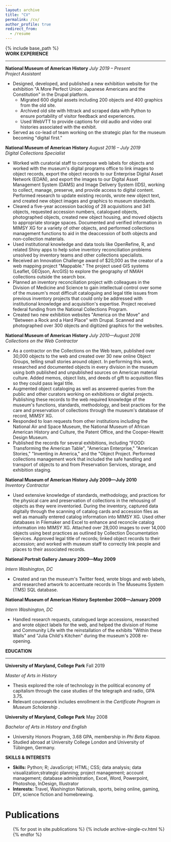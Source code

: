 ```yaml
---
layout: archive
title: "CV"
permalink: /cv/
author_profile: true
redirect_from:
  - /resume
---
```


{% include base_path %}  
**WORK EXPERIENCE**  
***  
**National Museum of American History**                                                                _July 2019 – Present_  
_Project Assistant_  

- Designed, developed, and published a new exhibition website for the exhibition &quot;A More Perfect Union: Japanese Americans and the Constitution&quot; in the Drupal platform.
  - Migrated 600 digital assets including 200 objects and 400 graphics from the old site.
  - Archived old site with httrack and scraped data with Python to ensure portability of visitor feedback and experiences.
  - Used WebVTT to provide captions for old audio and video oral histories associated with the exhibit.
- Served as co-lead of team working on the strategic plan for the museum becoming &quot;digital first.&quot;

**National Museum of American History**                                                                    _August 2016 – July 2019_  
_Digital Collections Specialist_

- Worked with curatorial staff to compose web labels for objects and worked with the museum&#39;s digital programs office to link images to object records, export the object records to our Enterprise Digital Asset Network (EDAN), and export the images to our Digital Asset Management System (DAMS) and Image Delivery System (IDS), working to collect, manage, preserve, and provide access to digital content. Performed research to update existing records, wrote new object text, and created new object images and graphics to museum standards.
- Cleared a five-year accession backlog of 28 acquisitions and 341 objects, requested accession numbers, catalogued objects, photographed objects, created new object housing, and moved objects to appropriate storage spaces. Documented and verified information in MIMSY XG for a variety of other objects, and performed collections management functions to aid in the deaccession of both objects and non-collection materials.
- Used institutional knowledge and data tools like OpenRefine, R, and related Shiny apps to help solve inventory reconciliation problems unsolved by inventory teams and other collections specialists.
- Received an Innovation Challenge award of $20,000 as the creator of a web mapping project &quot;Mappable.&quot; The project used GIS systems (Leaflet, GEOjson, ArcGIS) to explore the geography of NMAH collections outside the search box.
- Planned an inventory reconciliation project with colleagues in the Division of Medicine and Science to gain intellectual control over some of the museum&#39;s most difficult cataloguing and legal title issues from previous inventory projects that could only be addressed with institutional knowledge and acquisition&#39;s expertise. Project received federal funding from the National Collections Program.
- Created two new exhibition websites &quot;America on the Move&quot; and &quot;Between a Rock and a Hard Place&quot; with Drupal. Scanned and photographed over 300 objects and digitized graphics for the websites.

**National Museum of American History**                                                                  _July 2010—August 2016_  
_Collections on the Web Contractor_

- As a contractor on the Collections on the Web team,  published over 30,000 objects to the web and created over 30 new online Object Groups, telling small stories around object. In performing this work, researched and documented objects in every division in the museum using both published and unpublished sources on American material culture. Added memos, object lists, and deeds of gift to acquisition files so they could pass legal title.
- Augmented object cataloging as well as answered queries from the public and other curators working on exhibitions or digital projects. Publishing these records to the web required knowledge of the museum&#39;s functions, standards, methodology, and best practices for the care and preservation of collections through the museum&#39;s database of record, MIMSY XG.
- Responded to loan requests from other institutions including the National Air and Space Museum, the National Museum of African American History and Culture, the Patent Office, and the Cooper-Hewitt Design Museum.
- Published the records for several exhibitions, including &quot;FOOD: Transforming the American Table&quot;, &quot;American Enterprise,&quot; &quot;American Stories,&quot; &quot;Inventing in America,&quot; and the &quot;Object Project. Performed collections management work that included the safe handling and transport of objects to and from Preservation Services, storage, and exhibition staging.

**National Museum of American History                                                                          July 2009—July 2010**  
_Inventory Contractor_

- Used extensive knowledge of standards, methodology, and practices for the physical care and preservation of collections in the rehousing of objects as they were inventoried. During the inventory, captured data digitally through the scanning of catalog cards and accession files as well as manually entered catalog information into MIMSY XG. Used other databases in Filemaker and Excel to enhance and reconcile catalog information into MIMSY XG. Attached over 28,000 images to over 14,000 objects using best practices as outlined by Collection Documentation Services. Approved legal title of records; linked object records to their accession; and worked with museum staff to correctly link people and places to their associated records.

**National Portrait Gallery                                                                          January 2009—May 2009**

_Intern                                                                                                             Washington, DC_

- Created and ran the museum&#39;s Twitter feed, wrote blogs and web labels, and researched artwork to accentuate records in The Museums System (TMS) SQL database.

**National Museum of American History                                                                  September 2008—January 2009**

_Intern                                                                                                                          Washington, DC_

- Handled research requests, catalogued large accessions, researched and wrote object labels for the web, and helped the division of Home and Community Life with the reinstallation of the exhibits &quot;Within these Walls&quot; and &quot;Julia Child&#39;s Kitchen&quot; during the museum&#39;s 2008 re-opening.

**EDUCATION**
***

**University of Maryland, College Park**                                                                              Fall 2019

_Master of Arts in History_

- Thesis explored the role of technology in the political economy of capitalism through the case studies of the telegraph and radio, GPA 3.75.
- Relevant coursework includes enrollment in the _Certificate Program in Museum
Scholarship_ .

**University of Maryland, College Park**                                                                               May 2008

_Bachelor of Arts in History and English_

- University Honors Program, 3.68 GPA, membership in _Phi Beta Kapaa._
- Studied abroad at University College London and University of Tübingen, Germany.


**SKILLS &amp; INTERESTS**

- **Skills:** Python; R; JavaScript; HTML; CSS; data analysis; data visualization;strategic planning; project management; account management; database administration, Excel, Word, Powerpoint, Photoshop, InDesign, Illustrator
- **Interests:** Travel, Washington Nationals, sports, being online, gaming, DIY, science fiction and homebrewing.

Publications
======
  <ul>{% for post in site.publications %}
    {% include archive-single-cv.html %}
  {% endfor %}</ul>

